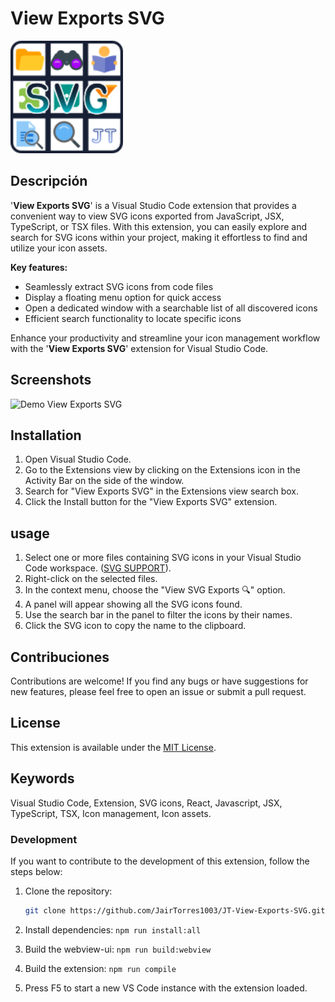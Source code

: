 # View Exports SVG

<img src="./assets/JT View Exports SVG - ICON.png" alt="Logo View Exports SVG" width="180" height="180">

## Descripción

'**View Exports SVG**' is a Visual Studio Code extension that provides a convenient way to view SVG icons exported from JavaScript, JSX, TypeScript, or TSX files. With this extension, you can easily explore and search for SVG icons within your project, making it effortless to find and utilize your icon assets.

**Key features:**

- Seamlessly extract SVG icons from code files
- Display a floating menu option for quick access
- Open a dedicated window with a searchable list of all discovered icons
- Efficient search functionality to locate specific icons

Enhance your productivity and streamline your icon management workflow with the '**View Exports SVG**' extension for Visual Studio Code.

## Screenshots

<img src="./assets/JT View Exports SVG - Demo.gif" alt="Demo View Exports SVG" width="auto" height="auto">

## Installation

1. Open Visual Studio Code.
2. Go to the Extensions view by clicking on the Extensions icon in the Activity Bar on the side of the window.
3. Search for "View Exports SVG" in the Extensions view search box.
4. Click the Install button for the "View Exports SVG" extension.

## usage

1. Select one or more files containing SVG icons in your Visual Studio Code workspace. ([SVG SUPPORT](SVG%20SUPPORT.md)).
2. Right-click on the selected files.
3. In the context menu, choose the "View SVG Exports 🔍" option.
4. A panel will appear showing all the SVG icons found.
5. Use the search bar in the panel to filter the icons by their names.
6. Click the SVG icon to copy the name to the clipboard.

## Contribuciones

Contributions are welcome! If you find any bugs or have suggestions for new features, please feel free to open an issue or submit a pull request.

## License

This extension is available under the [MIT License](LICENSE).

## Keywords

Visual Studio Code, Extension, SVG icons, React, Javascript, JSX, TypeScript, TSX, Icon management, Icon assets.

### Development

If you want to contribute to the development of this extension, follow the steps below:

1. Clone the repository:

   ```bash
   git clone https://github.com/JairTorres1003/JT-View-Exports-SVG.git
   ```

2. Install dependencies: `npm run install:all`
3. Build the webview-ui: `npm run build:webview`
4. Build the extension: `npm run compile`
5. Press F5 to start a new VS Code instance with the extension loaded.

